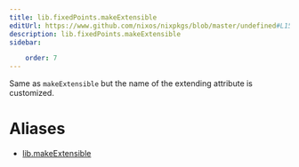 ```yaml
---
title: lib.fixedPoints.makeExtensible
editUrl: https://www.github.com/nixos/nixpkgs/blob/master/undefined#L151C48
description: lib.fixedPoints.makeExtensible
sidebar:

    order: 7
---
```


Same as `makeExtensible` but the name of the extending attribute is
customized.


# Aliases

- [lib.makeExtensible](/nix-doc-comments/reference/lib/lib-makeextensible)


